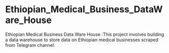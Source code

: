 # Ethiopian_Medical_Business_DataWare_House
Ethiopian Medical Business Data Ware House :This project involves building a data warehouse to store data on Ethiopian medical businesses scraped from Telegram channel.
